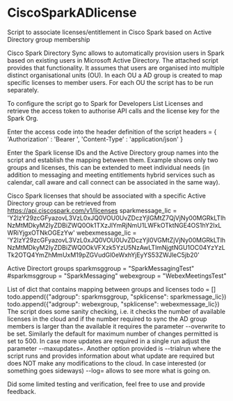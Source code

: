 # CiscoSparkADlicense
Script to associate licenses/entitlement in Cisco Spark based on Active Directory group membership

Cisco Spark Directory Sync allows to automatically provision users in Spark based on existing users in Microsoft Active Directory. 
The attached script provides that functionality. It assumes that users are organised into multiple distinct organisational units (OU). 
In each OU a AD group is created to map specific licenses to member users. For each OU the script has to be run separately.

To configure the script go to Spark for Developers List Licenses and retrieve the access token to authorise API calls and the license key for the Spark Org.

Enter the access code into the header definition of the script
headers = {
 'Authorization' : 'Bearer <access token from developer.ciscospark.com goes here>',
 'Content-Type' : 'application/json'
 }

Enter the Spark license IDs and the Active Directory group names into the script and establish the mapping between them. 
Example shows only two groups and licenses, this can be extended to meet individual needs (in addition to messaging and meeting entitlements hybrid services such as calendar, call aware and call connect can be associated in the same way). 

Cisco Spark licenses that should be associated with a specific Active Directory group
can be retrieved from https://api.ciscospark.com/v1/licenses
sparkmessage_lic = 'Y2lzY29zcGFyazovL3VzL0xJQ0VOU0UvZDczYjIGMtZ7QjVjNy00MGRkLTlhNzMtMDkyM2IyZDBiZWQ0Ok1TXzJlYmRjNmU1LWFkOTktNGE4OS1hY2IxLWRiYjgxOTNkOGEzYw'
webexmessage_lic = 'Y2lzY29zcGFyazovL3VzL0xJQ0VOU0UvZDczYjI0VGMtZjVjNy00MGRkLTlhNzMtMDkyM2IyZDBiZWQ0OkVFXzk5YzU5NzAwLTlmNjgtNGU1OC04YzYzLTk2OTQ4YmZhMmUxM19pZGVudGl0eWxhYjEyYS53ZWJleC5jb20'

Active Directort groups
sparkmsggroup = "SparkMessagingTest"
#sparkmsggroup = "SparkMessaging"
webexgroup = "WebexMeetingsTest"

List of dict that contains mapping between groups and licenses
todo = []
todo.append({"adgroup": sparkmsggroup, "spklicense": sparkmessage_lic})
todo.append({"adgroup": webexgroup, "spklicense": webexmessage_lic})
The script does some sanity checking, i.e. it checks the number of available licenses in the cloud and if the number required to sync the AD group members is larger than the available it requires the parameter --overwrite to be set. Similarly the default for maximum number of changes permitted is set to 500. In case more updates are required in a single run adjust the parameter --maxupdates=<number of updates required>. 
Another option provided is --trialrun where the script runs and provides information about what update are required but does NOT make any modifications to the cloud. In case interested (or something goes sideways) --log=<log level> allows to see more what is going on. 
 
Did some limited testing and verification, feel free to use and provide feedback.

